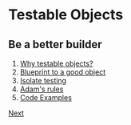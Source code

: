 Testable Objects
================

Be a better builder
-------------------

1. [Why testable objects?](why-testable-objects.md)
2. [Blueprint to a good object](blueprint-to-a-good-object.md)
3. [Isolate testing](isolate-testing.md)
4. [Adam's rules](adams-rules.md)
5. [Code Examples](code-examples.md)

[Next](why-testable-objects.md)